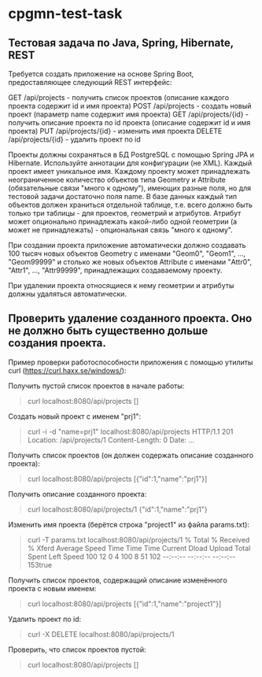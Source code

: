 # cpgmn-test-task

Тестовая задача по Java, Spring, Hibernate, REST
-------------------------------------------------

Требуется создать приложение на основе Spring Boot, предоставляющее следующий
REST интерфейс:

GET /api/projects - получить список проектов (описание каждого проекта содержит id и имя проекта)
POST /api/projects - создать новый проект (параметр name содержит имя проекта)
GET /api/projects/{id} - получить описание проекта по id проекта (описание содержит id и имя проекта)
PUT /api/projects/{id} - изменить имя проекта
DELETE /api/projects/{id} - удалить проект по id

Проекты должны сохраняться в БД PostgreSQL с помощью Spring JPA и Hibernate.
Используйте аннотации для конфигурации (не XML).
Каждый проект имеет уникальное имя.
Каждому проекту может принадлежать неограниченное количество объектов типа Geometry 
и Attribute (обязательные связи "много к одному"), имеющих разные поля, но для 
тестовой задачи достаточно поля name.
В базе данных каждый тип объектов должен храниться отдельной таблице, т.е. всего
должно быть только три таблицы - для проектов, геометрий и атрибутов.
Атрибут может опционально принадлежать какой-либо одной геометрии (а может не 
принадлежать) - опциональная связь "много к одному".

При создании проекта приложение автоматически должно создавать 100 тысяч новых 
объектов Geometry с именами "Geom0", "Geom1", ..., "Geom99999" и столько же новых
объектов Attribute с именами "Attr0", "Attr1", ..., "Attr99999", принадлежащих 
создаваемому проекту.

При удалении проекта относящиеся к нему геометрии и атрибуты должны удаляться 
автоматически.

Проверить удаление созданного проекта. Оно не должно быть существенно дольше 
создания проекта.
--------------------------------------------------------

Пример проверки работоспособности приложения с помощью утилиты curl (https://curl.haxx.se/windows/):

Получить пустой список проектов в начале работы:
>curl localhost:8080/api/projects
[]

Создать новый проект с именем "prj1":
>curl -i -d "name=prj1" localhost:8080/api/projects
HTTP/1.1 201
Location: /api/projects/1
Content-Length: 0
Date: ...

Получить список проектов (он должен содержать описание созданного проекта):
>curl localhost:8080/api/projects
[{"id":1,"name":"prj1"}]

Получить описание созданного проекта:
>curl localhost:8080/api/projects/1
{"id":1,"name":"prj1"}

Изменить имя проекта (берётся строка "project1" из файла params.txt):
>curl -T params.txt localhost:8080/api/projects/1
  % Total    % Received % Xferd  Average Speed   Time    Time     Time  Current
                                 Dload  Upload   Total   Spent    Left  Speed
100    12    0     4  100     8     51    102 --:--:-- --:--:-- --:--:--   153true

Получить список проектов, содержащий описание изменённого проекта с новым именем:
>curl localhost:8080/api/projects
[{"id":1,"name":"project1"}]

Удалить проект по id:
>curl -X DELETE localhost:8080/api/projects/1

Проверить, что список проектов пустой:
>curl localhost:8080/api/projects
[]
 
  

